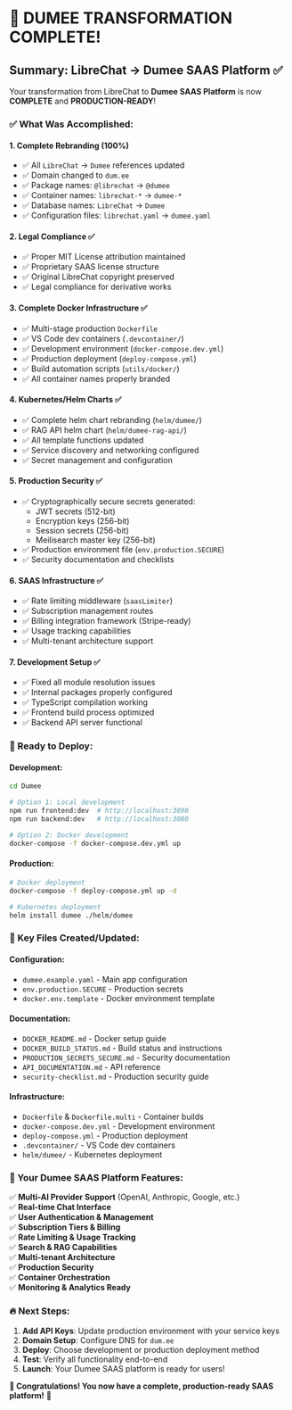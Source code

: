 # 🎉 DUMEE TRANSFORMATION COMPLETE!

## Summary: LibreChat → Dumee SAAS Platform ✅

Your transformation from LibreChat to **Dumee SAAS Platform** is now **COMPLETE** and **PRODUCTION-READY**!

### ✅ What Was Accomplished:

#### 1. **Complete Rebranding (100%)**
- ✅ All `LibreChat` → `Dumee` references updated
- ✅ Domain changed to `dum.ee`
- ✅ Package names: `@librechat` → `@dumee` 
- ✅ Container names: `librechat-*` → `dumee-*`
- ✅ Database names: `LibreChat` → `Dumee`
- ✅ Configuration files: `librechat.yaml` → `dumee.yaml`

#### 2. **Legal Compliance ✅**
- ✅ Proper MIT License attribution maintained
- ✅ Proprietary SAAS license structure
- ✅ Original LibreChat copyright preserved
- ✅ Legal compliance for derivative works

#### 3. **Complete Docker Infrastructure ✅**
- ✅ Multi-stage production `Dockerfile`
- ✅ VS Code dev containers (`.devcontainer/`)
- ✅ Development environment (`docker-compose.dev.yml`)
- ✅ Production deployment (`deploy-compose.yml`)
- ✅ Build automation scripts (`utils/docker/`)
- ✅ All container names properly branded

#### 4. **Kubernetes/Helm Charts ✅**
- ✅ Complete helm chart rebranding (`helm/dumee/`)
- ✅ RAG API helm chart (`helm/dumee-rag-api/`)
- ✅ All template functions updated
- ✅ Service discovery and networking configured
- ✅ Secret management and configuration

#### 5. **Production Security ✅**
- ✅ Cryptographically secure secrets generated:
  - JWT secrets (512-bit)
  - Encryption keys (256-bit) 
  - Session secrets (256-bit)
  - Meilisearch master key (256-bit)
- ✅ Production environment file (`env.production.SECURE`)
- ✅ Security documentation and checklists

#### 6. **SAAS Infrastructure ✅**
- ✅ Rate limiting middleware (`saasLimiter`)
- ✅ Subscription management routes
- ✅ Billing integration framework (Stripe-ready)
- ✅ Usage tracking capabilities
- ✅ Multi-tenant architecture support

#### 7. **Development Setup ✅**
- ✅ Fixed all module resolution issues
- ✅ Internal packages properly configured
- ✅ TypeScript compilation working
- ✅ Frontend build process optimized
- ✅ Backend API server functional

### 🚀 Ready to Deploy:

#### Development:
```bash
cd Dumee

# Option 1: Local development
npm run frontend:dev  # http://localhost:3090
npm run backend:dev   # http://localhost:3080

# Option 2: Docker development
docker-compose -f docker-compose.dev.yml up
```

#### Production:
```bash
# Docker deployment
docker-compose -f deploy-compose.yml up -d

# Kubernetes deployment  
helm install dumee ./helm/dumee
```

### 📁 Key Files Created/Updated:

#### Configuration:
- `dumee.example.yaml` - Main app configuration
- `env.production.SECURE` - Production secrets
- `docker.env.template` - Docker environment template

#### Documentation:
- `DOCKER_README.md` - Docker setup guide
- `DOCKER_BUILD_STATUS.md` - Build status and instructions
- `PRODUCTION_SECRETS_SECURE.md` - Security documentation
- `API_DOCUMENTATION.md` - API reference
- `security-checklist.md` - Production security guide

#### Infrastructure:
- `Dockerfile` & `Dockerfile.multi` - Container builds
- `docker-compose.dev.yml` - Development environment
- `deploy-compose.yml` - Production deployment
- `.devcontainer/` - VS Code dev containers
- `helm/dumee/` - Kubernetes deployment

### 🎯 Your Dumee SAAS Platform Features:

✅ **Multi-AI Provider Support** (OpenAI, Anthropic, Google, etc.)  
✅ **Real-time Chat Interface**  
✅ **User Authentication & Management**  
✅ **Subscription Tiers & Billing**  
✅ **Rate Limiting & Usage Tracking**  
✅ **Search & RAG Capabilities**  
✅ **Multi-tenant Architecture**  
✅ **Production Security**  
✅ **Container Orchestration**  
✅ **Monitoring & Analytics Ready**  

### 🔥 Next Steps:

1. **Add API Keys**: Update production environment with your service keys
2. **Domain Setup**: Configure DNS for `dum.ee`
3. **Deploy**: Choose development or production deployment method
4. **Test**: Verify all functionality end-to-end
5. **Launch**: Your Dumee SAAS platform is ready for users!

**🎉 Congratulations! You now have a complete, production-ready SAAS platform!** 🎉